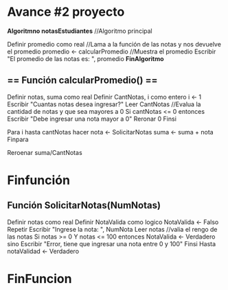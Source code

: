 # Avance #2 proyecto 


**Algoritmno notasEstudiantes**
//Algoritmo principal

Definir promedio como real
//Lama a la función de las notas y nos devuelve el promedio
promedio <- calcularPromedio
//Muestra el promedio
Escribir "El promedio de las notas es: ", promedio
**FinAlgoritmo**

## == Función calcularPromedio() ==
Definir notas, suma como real
Definir CantNotas, i como entero
i <- 1
Escribir "Cuantas notas desea ingresar?"
Leer CantNotas
//Evalua la cantidad de notas y que sea mayores a 0
Si cantNotas <= 0 entonces 
Escribir "Debe ingresar una nota mayor a 0"
Reronar 0
Finsi

Para i hasta cantNotas hacer
nota <- SolicitarNotas
suma <- suma + nota
Finpara

Reroenar suma/CantNotas
# Finfunción

## Función SolicitarNotas(NumNotas)
Definir notas como real
Definir NotaValida como logico
NotaValida <- Falso
Repetir 
Escribir "Ingrese la nota: ", NumNota
Leer notas
//valia el rengo de las notas
Si notas >= 0 Y notas <= 100 entonces 
NotaValida <- Verdadero
sino 
Escribir "Error, tiene que ingresar una nota entre 0 y 100"
Finsi
Hasta notaValidad <- Verdadero
# FinFuncion